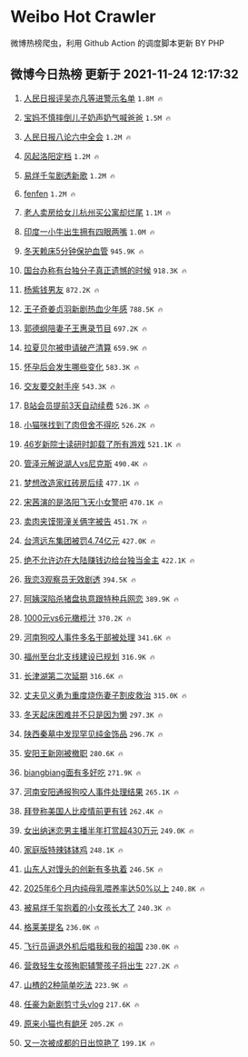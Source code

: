 # Weibo Hot Crawler 



微博热榜爬虫，利用 Github Action 的调度脚本更新 BY PHP 


## 微博今日热榜 更新于 2021-11-24 12:17:32 
1. [人民日报评吴亦凡等进警示名单](https://s.weibo.com/weibo?q=%23%E4%BA%BA%E6%B0%91%E6%97%A5%E6%8A%A5%E8%AF%84%E5%90%B4%E4%BA%A6%E5%87%A1%E7%AD%89%E8%BF%9B%E8%AD%A6%E7%A4%BA%E5%90%8D%E5%8D%95%23&Refer=top) `1.8M 🔥` 

1. [宝妈不慎摔倒儿子奶声奶气喊爸爸](https://s.weibo.com/weibo?q=%23%E5%AE%9D%E5%A6%88%E4%B8%8D%E6%85%8E%E6%91%94%E5%80%92%E5%84%BF%E5%AD%90%E5%A5%B6%E5%A3%B0%E5%A5%B6%E6%B0%94%E5%96%8A%E7%88%B8%E7%88%B8%23&Refer=top) `1.5M 🔥` 

1. [人民日报八论六中全会](https://s.weibo.com/weibo?q=%23%E4%BA%BA%E6%B0%91%E6%97%A5%E6%8A%A5%E5%85%AB%E8%AE%BA%E5%85%AD%E4%B8%AD%E5%85%A8%E4%BC%9A%23&Refer=top) `1.2M 🔥` 

1. [风起洛阳定档](https://s.weibo.com/weibo?q=%23%E9%A3%8E%E8%B5%B7%E6%B4%9B%E9%98%B3%E5%AE%9A%E6%A1%A3%23&Refer=top) `1.2M 🔥` 

1. [易烊千玺剧透新歌](https://s.weibo.com/weibo?q=%23%E6%98%93%E7%83%8A%E5%8D%83%E7%8E%BA%E5%89%A7%E9%80%8F%E6%96%B0%E6%AD%8C%23&Refer=top) `1.2M 🔥` 

1. [fenfen](https://s.weibo.com/weibo?q=fenfen&Refer=top) `1.2M 🔥` 

1. [老人卖房给女儿杭州买公寓却烂尾](https://s.weibo.com/weibo?q=%23%E8%80%81%E4%BA%BA%E5%8D%96%E6%88%BF%E7%BB%99%E5%A5%B3%E5%84%BF%E6%9D%AD%E5%B7%9E%E4%B9%B0%E5%85%AC%E5%AF%93%E5%8D%B4%E7%83%82%E5%B0%BE%23&Refer=top) `1.1M 🔥` 

1. [印度一小牛出生拥有四眼两嘴](https://s.weibo.com/weibo?q=%23%E5%8D%B0%E5%BA%A6%E4%B8%80%E5%B0%8F%E7%89%9B%E5%87%BA%E7%94%9F%E6%8B%A5%E6%9C%89%E5%9B%9B%E7%9C%BC%E4%B8%A4%E5%98%B4%23&Refer=top) `1.0M 🔥` 

1. [冬天赖床5分钟保护血管](https://s.weibo.com/weibo?q=%23%E5%86%AC%E5%A4%A9%E8%B5%96%E5%BA%8A5%E5%88%86%E9%92%9F%E4%BF%9D%E6%8A%A4%E8%A1%80%E7%AE%A1%23&Refer=top) `945.9K 🔥` 

1. [国台办称有台独分子真正遗憾的时候](https://s.weibo.com/weibo?q=%23%E5%9B%BD%E5%8F%B0%E5%8A%9E%E7%A7%B0%E6%9C%89%E5%8F%B0%E7%8B%AC%E5%88%86%E5%AD%90%E7%9C%9F%E6%AD%A3%E9%81%97%E6%86%BE%E7%9A%84%E6%97%B6%E5%80%99%23&Refer=top) `918.3K 🔥` 

1. [杨紫钱男友](https://s.weibo.com/weibo?q=%23%E6%9D%A8%E7%B4%AB%E9%92%B1%E7%94%B7%E5%8F%8B%23&Refer=top) `872.2K 🔥` 

1. [王子奇姜贞羽新剧热血少年感](https://s.weibo.com/weibo?q=%23%E7%8E%8B%E5%AD%90%E5%A5%87%E5%A7%9C%E8%B4%9E%E7%BE%BD%E6%96%B0%E5%89%A7%E7%83%AD%E8%A1%80%E5%B0%91%E5%B9%B4%E6%84%9F%23&Refer=top) `788.5K 🔥` 

1. [郭德纲陪妻子王惠录节目](https://s.weibo.com/weibo?q=%23%E9%83%AD%E5%BE%B7%E7%BA%B2%E9%99%AA%E5%A6%BB%E5%AD%90%E7%8E%8B%E6%83%A0%E5%BD%95%E8%8A%82%E7%9B%AE%23&Refer=top) `697.2K 🔥` 

1. [拉夏贝尔被申请破产清算](https://s.weibo.com/weibo?q=%23%E6%8B%89%E5%A4%8F%E8%B4%9D%E5%B0%94%E8%A2%AB%E7%94%B3%E8%AF%B7%E7%A0%B4%E4%BA%A7%E6%B8%85%E7%AE%97%23&Refer=top) `659.9K 🔥` 

1. [怀孕后会发生哪些变化](https://s.weibo.com/weibo?q=%23%E6%80%80%E5%AD%95%E5%90%8E%E4%BC%9A%E5%8F%91%E7%94%9F%E5%93%AA%E4%BA%9B%E5%8F%98%E5%8C%96%23&Refer=top) `583.3K 🔥` 

1. [交友要交射手座](https://s.weibo.com/weibo?q=%E4%BA%A4%E5%8F%8B%E8%A6%81%E4%BA%A4%E5%B0%84%E6%89%8B%E5%BA%A7&Refer=top) `543.3K 🔥` 

1. [B站会员提前3天自动续费](https://s.weibo.com/weibo?q=%23B%E7%AB%99%E4%BC%9A%E5%91%98%E6%8F%90%E5%89%8D3%E5%A4%A9%E8%87%AA%E5%8A%A8%E7%BB%AD%E8%B4%B9%23&Refer=top) `526.3K 🔥` 

1. [小猫咪找到了肉但舍不得吃](https://s.weibo.com/weibo?q=%23%E5%B0%8F%E7%8C%AB%E5%92%AA%E6%89%BE%E5%88%B0%E4%BA%86%E8%82%89%E4%BD%86%E8%88%8D%E4%B8%8D%E5%BE%97%E5%90%83%23&Refer=top) `526.2K 🔥` 

1. [46岁新院士读研时卸载了所有游戏](https://s.weibo.com/weibo?q=%2346%E5%B2%81%E6%96%B0%E9%99%A2%E5%A3%AB%E8%AF%BB%E7%A0%94%E6%97%B6%E5%8D%B8%E8%BD%BD%E4%BA%86%E6%89%80%E6%9C%89%E6%B8%B8%E6%88%8F%23&Refer=top) `521.1K 🔥` 

1. [管泽元解说湖人vs尼克斯](https://s.weibo.com/weibo?q=%23%E7%AE%A1%E6%B3%BD%E5%85%83%E8%A7%A3%E8%AF%B4%E6%B9%96%E4%BA%BAvs%E5%B0%BC%E5%85%8B%E6%96%AF%23&Refer=top) `490.4K 🔥` 

1. [梦想改造家红砖房后续](https://s.weibo.com/weibo?q=%23%E6%A2%A6%E6%83%B3%E6%94%B9%E9%80%A0%E5%AE%B6%E7%BA%A2%E7%A0%96%E6%88%BF%E5%90%8E%E7%BB%AD%23&Refer=top) `477.1K 🔥` 

1. [宋茜演的是洛阳飞天小女警吧](https://s.weibo.com/weibo?q=%23%E5%AE%8B%E8%8C%9C%E6%BC%94%E7%9A%84%E6%98%AF%E6%B4%9B%E9%98%B3%E9%A3%9E%E5%A4%A9%E5%B0%8F%E5%A5%B3%E8%AD%A6%E5%90%A7%23&Refer=top) `470.1K 🔥` 

1. [卖肉夹馍带潼关俩字被告](https://s.weibo.com/weibo?q=%23%E5%8D%96%E8%82%89%E5%A4%B9%E9%A6%8D%E5%B8%A6%E6%BD%BC%E5%85%B3%E4%BF%A9%E5%AD%97%E8%A2%AB%E5%91%8A%23&Refer=top) `451.7K 🔥` 

1. [台湾远东集团被罚4.74亿元](https://s.weibo.com/weibo?q=%23%E5%8F%B0%E6%B9%BE%E8%BF%9C%E4%B8%9C%E9%9B%86%E5%9B%A2%E8%A2%AB%E7%BD%9A4.74%E4%BA%BF%E5%85%83%23&Refer=top) `427.0K 🔥` 

1. [绝不允许边在大陆赚钱边给台独当金主](https://s.weibo.com/weibo?q=%23%E7%BB%9D%E4%B8%8D%E5%85%81%E8%AE%B8%E8%BE%B9%E5%9C%A8%E5%A4%A7%E9%99%86%E8%B5%9A%E9%92%B1%E8%BE%B9%E7%BB%99%E5%8F%B0%E7%8B%AC%E5%BD%93%E9%87%91%E4%B8%BB%23&Refer=top) `422.1K 🔥` 

1. [我恋3观察员无效剧透](https://s.weibo.com/weibo?q=%23%E6%88%91%E6%81%8B3%E8%A7%82%E5%AF%9F%E5%91%98%E6%97%A0%E6%95%88%E5%89%A7%E9%80%8F%23&Refer=top) `394.5K 🔥` 

1. [阿姨深陷杀猪盘执意跟特种兵网恋](https://s.weibo.com/weibo?q=%23%E9%98%BF%E5%A7%A8%E6%B7%B1%E9%99%B7%E6%9D%80%E7%8C%AA%E7%9B%98%E6%89%A7%E6%84%8F%E8%B7%9F%E7%89%B9%E7%A7%8D%E5%85%B5%E7%BD%91%E6%81%8B%23&Refer=top) `389.9K 🔥` 

1. [1000元vs6元橄榄汁](https://s.weibo.com/weibo?q=1000%E5%85%83vs6%E5%85%83%E6%A9%84%E6%A6%84%E6%B1%81&Refer=top) `370.2K 🔥` 

1. [河南狗咬人事件多名干部被处理](https://s.weibo.com/weibo?q=%23%E6%B2%B3%E5%8D%97%E7%8B%97%E5%92%AC%E4%BA%BA%E4%BA%8B%E4%BB%B6%E5%A4%9A%E5%90%8D%E5%B9%B2%E9%83%A8%E8%A2%AB%E5%A4%84%E7%90%86%23&Refer=top) `341.6K 🔥` 

1. [福州至台北支线建设已规划](https://s.weibo.com/weibo?q=%23%E7%A6%8F%E5%B7%9E%E8%87%B3%E5%8F%B0%E5%8C%97%E6%94%AF%E7%BA%BF%E5%BB%BA%E8%AE%BE%E5%B7%B2%E8%A7%84%E5%88%92%23&Refer=top) `316.9K 🔥` 

1. [长津湖第二次延期](https://s.weibo.com/weibo?q=%23%E9%95%BF%E6%B4%A5%E6%B9%96%E7%AC%AC%E4%BA%8C%E6%AC%A1%E5%BB%B6%E6%9C%9F%23&Refer=top) `316.6K 🔥` 

1. [丈夫见义勇为重度烧伤妻子割皮救治](https://s.weibo.com/weibo?q=%23%E4%B8%88%E5%A4%AB%E8%A7%81%E4%B9%89%E5%8B%87%E4%B8%BA%E9%87%8D%E5%BA%A6%E7%83%A7%E4%BC%A4%E5%A6%BB%E5%AD%90%E5%89%B2%E7%9A%AE%E6%95%91%E6%B2%BB%23&Refer=top) `315.0K 🔥` 

1. [冬天起床困难并不只是因为懒](https://s.weibo.com/weibo?q=%23%E5%86%AC%E5%A4%A9%E8%B5%B7%E5%BA%8A%E5%9B%B0%E9%9A%BE%E5%B9%B6%E4%B8%8D%E5%8F%AA%E6%98%AF%E5%9B%A0%E4%B8%BA%E6%87%92%23&Refer=top) `297.3K 🔥` 

1. [陕西秦墓中发现罕见纯金饰品](https://s.weibo.com/weibo?q=%23%E9%99%95%E8%A5%BF%E7%A7%A6%E5%A2%93%E4%B8%AD%E5%8F%91%E7%8E%B0%E7%BD%95%E8%A7%81%E7%BA%AF%E9%87%91%E9%A5%B0%E5%93%81%23&Refer=top) `296.7K 🔥` 

1. [安阳王新刚被撤职](https://s.weibo.com/weibo?q=%23%E5%AE%89%E9%98%B3%E7%8E%8B%E6%96%B0%E5%88%9A%E8%A2%AB%E6%92%A4%E8%81%8C%23&Refer=top) `280.6K 🔥` 

1. [biangbiang面有多好吃](https://s.weibo.com/weibo?q=%23biangbiang%E9%9D%A2%E6%9C%89%E5%A4%9A%E5%A5%BD%E5%90%83%23&Refer=top) `271.9K 🔥` 

1. [河南安阳通报狗咬人事件处理结果](https://s.weibo.com/weibo?q=%23%E6%B2%B3%E5%8D%97%E5%AE%89%E9%98%B3%E9%80%9A%E6%8A%A5%E7%8B%97%E5%92%AC%E4%BA%BA%E4%BA%8B%E4%BB%B6%E5%A4%84%E7%90%86%E7%BB%93%E6%9E%9C%23&Refer=top) `265.1K 🔥` 

1. [拜登称美国人比疫情前更有钱](https://s.weibo.com/weibo?q=%23%E6%8B%9C%E7%99%BB%E7%A7%B0%E7%BE%8E%E5%9B%BD%E4%BA%BA%E6%AF%94%E7%96%AB%E6%83%85%E5%89%8D%E6%9B%B4%E6%9C%89%E9%92%B1%23&Refer=top) `262.4K 🔥` 

1. [女出纳迷恋男主播半年打赏超430万元](https://s.weibo.com/weibo?q=%23%E5%A5%B3%E5%87%BA%E7%BA%B3%E8%BF%B7%E6%81%8B%E7%94%B7%E4%B8%BB%E6%92%AD%E5%8D%8A%E5%B9%B4%E6%89%93%E8%B5%8F%E8%B6%85430%E4%B8%87%E5%85%83%23&Refer=top) `249.0K 🔥` 

1. [家庭版特辣钵钵鸡](https://s.weibo.com/weibo?q=%E5%AE%B6%E5%BA%AD%E7%89%88%E7%89%B9%E8%BE%A3%E9%92%B5%E9%92%B5%E9%B8%A1&Refer=top) `248.1K 🔥` 

1. [山东人对馒头的创新有多执着](https://s.weibo.com/weibo?q=%23%E5%B1%B1%E4%B8%9C%E4%BA%BA%E5%AF%B9%E9%A6%92%E5%A4%B4%E7%9A%84%E5%88%9B%E6%96%B0%E6%9C%89%E5%A4%9A%E6%89%A7%E7%9D%80%23&Refer=top) `246.5K 🔥` 

1. [2025年6个月内纯母乳喂养率达50%以上](https://s.weibo.com/weibo?q=%232025%E5%B9%B46%E4%B8%AA%E6%9C%88%E5%86%85%E7%BA%AF%E6%AF%8D%E4%B9%B3%E5%96%82%E5%85%BB%E7%8E%87%E8%BE%BE50%25%E4%BB%A5%E4%B8%8A%23&Refer=top) `240.8K 🔥` 

1. [被易烊千玺抱着的小女孩长大了](https://s.weibo.com/weibo?q=%23%E8%A2%AB%E6%98%93%E7%83%8A%E5%8D%83%E7%8E%BA%E6%8A%B1%E7%9D%80%E7%9A%84%E5%B0%8F%E5%A5%B3%E5%AD%A9%E9%95%BF%E5%A4%A7%E4%BA%86%23&Refer=top) `240.3K 🔥` 

1. [格莱美提名](https://s.weibo.com/weibo?q=%E6%A0%BC%E8%8E%B1%E7%BE%8E%E6%8F%90%E5%90%8D&Refer=top) `236.0K 🔥` 

1. [飞行员逼退外机后唱我和我的祖国](https://s.weibo.com/weibo?q=%23%E9%A3%9E%E8%A1%8C%E5%91%98%E9%80%BC%E9%80%80%E5%A4%96%E6%9C%BA%E5%90%8E%E5%94%B1%E6%88%91%E5%92%8C%E6%88%91%E7%9A%84%E7%A5%96%E5%9B%BD%23&Refer=top) `230.0K 🔥` 

1. [营救轻生女孩殉职辅警孩子将出生](https://s.weibo.com/weibo?q=%23%E8%90%A5%E6%95%91%E8%BD%BB%E7%94%9F%E5%A5%B3%E5%AD%A9%E6%AE%89%E8%81%8C%E8%BE%85%E8%AD%A6%E5%AD%A9%E5%AD%90%E5%B0%86%E5%87%BA%E7%94%9F%23&Refer=top) `227.2K 🔥` 

1. [山楂的2种简单吃法](https://s.weibo.com/weibo?q=%E5%B1%B1%E6%A5%82%E7%9A%842%E7%A7%8D%E7%AE%80%E5%8D%95%E5%90%83%E6%B3%95&Refer=top) `223.9K 🔥` 

1. [任豪为新剧剪寸头vlog](https://s.weibo.com/weibo?q=%23%E4%BB%BB%E8%B1%AA%E4%B8%BA%E6%96%B0%E5%89%A7%E5%89%AA%E5%AF%B8%E5%A4%B4vlog%23&Refer=top) `217.6K 🔥` 

1. [原来小猫也有龅牙](https://s.weibo.com/weibo?q=%23%E5%8E%9F%E6%9D%A5%E5%B0%8F%E7%8C%AB%E4%B9%9F%E6%9C%89%E9%BE%85%E7%89%99%23&Refer=top) `205.2K 🔥` 

1. [又一次被成都的日出惊艳了](https://s.weibo.com/weibo?q=%23%E5%8F%88%E4%B8%80%E6%AC%A1%E8%A2%AB%E6%88%90%E9%83%BD%E7%9A%84%E6%97%A5%E5%87%BA%E6%83%8A%E8%89%B3%E4%BA%86%23&Refer=top) `199.1K 🔥` 

